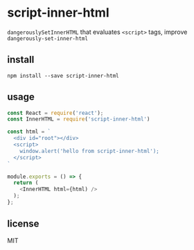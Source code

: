 # script-inner-html

`dangerouslySetInnerHTML` that evaluates `<script>` tags, improve `dangerously-set-inner-html `

## install

```
npm install --save script-inner-html
```

## usage

```js
const React = require('react');
const InnerHTML = require('script-inner-html')

const html = `
  <div id="root"></div>
  <script>
    window.alert('hello from script-inner-html');
  </script>
`

module.exports = () => {
  return (
    <InnerHTML html={html) />
  );
};
```

## license

MIT
